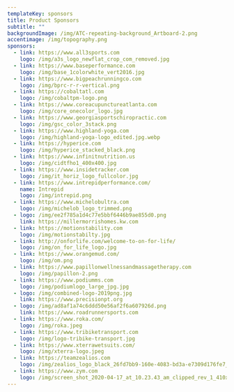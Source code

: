 ```yaml
---
templateKey: sponsors
title: Product Sponsors
subtitle: ""
backgroundImage: /img/ATC-repeating-background_Artboard-2.png
accentimage: /img/topography.png
sponsors:
  - link: https://www.all3sports.com
    logo: /img/a3s_logo_newflat_crop_com_removed.jpg
  - link: https://www.baseperformance.com
    logo: /img/base_1colorwhite_vert2016.jpg
  - link: https://www.bigpeachrunningco.com
    logo: /img/bprc-r-r-vertical.png
  - link: https://cobaltatl.com
    logo: /img/cobaltpm-logo.png
  - link: https://www.coreacupunctureatlanta.com
    logo: /img/core_onecolor_logo.jpg
  - link: https://www.georgiasportschiropractic.com
    logo: /img/gsc_color_3stack.png
  - link: https://www.highland-yoga.com
    logo: /img/highland-yoga-logo_edited.jpg.webp
  - link: https://hyperice.com
    logo: /img/hyperice_stacked_black.png
  - link: https://www.infinitnutrition.us
    logo: /img/cidtfho1_400x400.jpg
  - link: https://www.insidetracker.com
    logo: /img/it_horiz_logo_fullcolor.jpg
  - link: https://www.intrepidperformance.com/
    name: Intrepid
    logo: /img/intrepid.png
  - link: https://www.michelobultra.com
    logo: /img/michelob_logo_trimmed.png
  - logo: /img/ee2f785a1d4c77e5bbf6446b9ae855d0.png
    link: https://millermorrishomes.kw.com
  - link: https://motionstability.com
    logo: /img/motionstabilty.jpg
  - link: http://onforlife.com/welcome-to-on-for-life/
    logo: /img/on_for_life_logo.jpg
  - link: https://www.orangemud.com/
    logo: /img/om.png
  - link: https://www.papillonwellnessandmassagetherapy.com
    logo: /img/papillon-2.png
  - link: https://www.podiumms.com
    logo: /img/podiumlogo_large_jpg.jpg
  - logo: /img/combined-logo-2019png.jpg
    link: https://www.precisionpt.org
  - logo: /img/ad8af1a74c6ddd50e56af2f6a607926d.png
    link: https://www.roadrunnersports.com
  - link: https://www.roka.com/
    logo: /img/roka.jpeg
  - link: https://www.tribiketransport.com
    logo: /img/logo-tribike-transport.jpg
  - link: https://www.xterrawetsuits.com/
    logo: /img/xterra-logo.jpeg
  - link: https://teamzealios.com
    logo: /img/zealios_logo_black_26fd7bb9-160e-4083-bd3a-e7309d176fe7_100x.jpg
  - link: https://www.zym.com
    logo: /img/screen_shot_2020-04-17_at_10.23.43_am_clipped_rev_1_410x.png.webp
---
```


